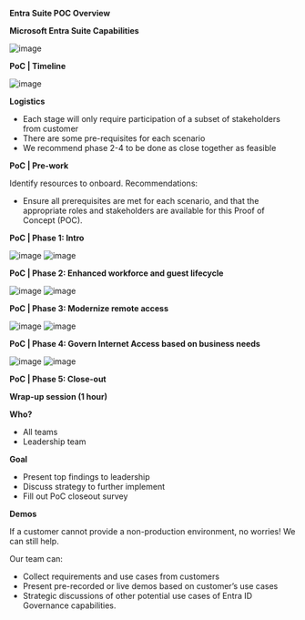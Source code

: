 **Entra Suite POC Overview**

**Microsoft Entra Suite Capabilities**

![image](https://github.com/user-attachments/assets/9941f0f3-c0cc-48b7-8cfd-460346f1193e)

**PoC | Timeline​**

![image](https://github.com/user-attachments/assets/69a9b697-502d-4e76-bd1a-e90bfda11059)

**Logistics**
- Each stage will only require participation of a subset of stakeholders from customer​
- There are some pre-requisites for each scenario​
- We recommend phase 2-4 to be done as close together as feasible

**PoC | Pre-work**

Identify resources to onboard. Recommendations​:
- Ensure all prerequisites are met for each scenario, and that the appropriate roles and stakeholders are available for this Proof of Concept (POC).

**PoC | Phase 1: Intro​**

![image](https://github.com/user-attachments/assets/3d9a1b1e-a710-406c-b95a-a3624de2d829)
![image](https://github.com/user-attachments/assets/ccb177d9-5c67-464c-8f0d-c613002c6352)

**PoC | Phase 2: Enhanced workforce and guest lifecycle​**

![image](https://github.com/user-attachments/assets/ecfccdcd-95ae-4d04-b845-aab22c56e1bf)
![image](https://github.com/user-attachments/assets/a7f22018-2fad-4f07-b975-da266b4e6583)


**PoC | Phase 3: Modernize remote access​**

![image](https://github.com/user-attachments/assets/5ae7eaa9-e50f-4621-9f18-1cdb36587a8a)
![image](https://github.com/user-attachments/assets/14acadcd-439c-4723-8b5d-a5c1e5c75287)


**PoC | Phase 4: Govern Internet Access based on business needs​**

![image](https://github.com/user-attachments/assets/264ffcf9-8e47-41f3-9a0c-31892b0f2481)
![image](https://github.com/user-attachments/assets/ce049b06-997a-4e9a-b1f9-9d1ef0e591d6)


**PoC | Phase 5: Close-out​**

**Wrap-up session (1 hour)​**

**Who? ​**
- All teams​
- Leadership team​

**Goal​**
- Present top findings to leadership​
- Discuss strategy to further implement ​
- Fill out PoC closeout survey


**Demos​**

If a customer cannot provide a non-production environment, no worries! We can still help​.

Our team can: ​

- Collect requirements and use cases from customers​
- Present pre-recorded or live demos based on customer’s use cases ​
- Strategic discussions of other potential use cases of Entra ID Governance capabilities. 
